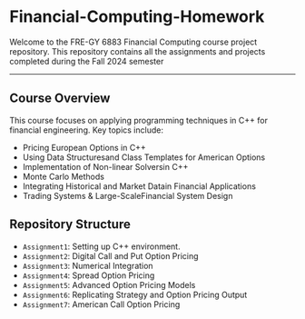 # Financial-Computing-Homework

Welcome to the FRE-GY 6883 Financial Computing course project repository. This repository contains all the assignments and projects completed during the Fall 2024 semester

---------------------------

## Course Overview
This course focuses on applying programming techniques in C++ for financial engineering. Key topics include:
 + Pricing European Options in C++
 + Using Data Structuresand Class Templates for American Options
 + Implementation of Non-linear Solversin C++
 + Monte Carlo Methods
 + Integrating Historical and Market Datain Financial Applications
 + Trading Systems & Large-ScaleFinancial System Design
   
## Repository Structure
   + `Assignment1`: Setting up C++ environment.
   + `Assignment2`: Digital Call and Put Option Pricing
   + `Assignment3`: Numerical Integration
   + `Assignment4`: Spread Option Pricing
   + `Assignment5`: Advanced Option Pricing Models
   + `Assignment6`: Replicating Strategy and Option Pricing Output
   + `Assignment7`: American Call Option Pricing


 
